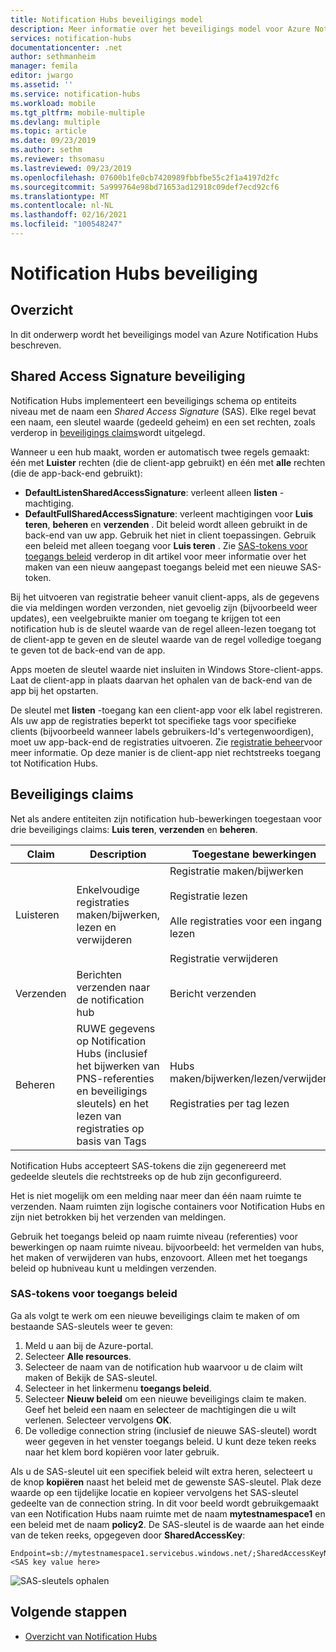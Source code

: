 ```yaml
---
title: Notification Hubs beveiligings model
description: Meer informatie over het beveiligings model voor Azure Notification Hubs.
services: notification-hubs
documentationcenter: .net
author: sethmanheim
manager: femila
editor: jwargo
ms.assetid: ''
ms.service: notification-hubs
ms.workload: mobile
ms.tgt_pltfrm: mobile-multiple
ms.devlang: multiple
ms.topic: article
ms.date: 09/23/2019
ms.author: sethm
ms.reviewer: thsomasu
ms.lastreviewed: 09/23/2019
ms.openlocfilehash: 07600b1fe0cb7420989fbbfbe55c2f1a4197d2fc
ms.sourcegitcommit: 5a999764e98bd71653ad12918c09def7ecd92cf6
ms.translationtype: MT
ms.contentlocale: nl-NL
ms.lasthandoff: 02/16/2021
ms.locfileid: "100548247"
---
```

# <a name="notification-hubs-security"></a>Notification Hubs beveiliging

## <a name="overview"></a>Overzicht

In dit onderwerp wordt het beveiligings model van Azure Notification Hubs beschreven.

## <a name="shared-access-signature-security"></a>Shared Access Signature beveiliging

Notification Hubs implementeert een beveiligings schema op entiteits niveau met de naam een *Shared Access Signature* (SAS). Elke regel bevat een naam, een sleutel waarde (gedeeld geheim) en een set rechten, zoals verderop in [beveiligings claims](#security-claims)wordt uitgelegd. 

Wanneer u een hub maakt, worden er automatisch twee regels gemaakt: één met **Luister** rechten (die de client-app gebruikt) en één met **alle** rechten (die de app-back-end gebruikt):

- **DefaultListenSharedAccessSignature**: verleent alleen **listen** -machtiging.
- **DefaultFullSharedAccessSignature**: verleent machtigingen voor **Luis teren**, **beheren** en **verzenden** . Dit beleid wordt alleen gebruikt in de back-end van uw app. Gebruik het niet in client toepassingen. Gebruik een beleid met alleen toegang voor **Luis teren** . Zie [SAS-tokens voor toegangs beleid](#sas-tokens-for-access-policies) verderop in dit artikel voor meer informatie over het maken van een nieuw aangepast toegangs beleid met een nieuwe SAS-token.

Bij het uitvoeren van registratie beheer vanuit client-apps, als de gegevens die via meldingen worden verzonden, niet gevoelig zijn (bijvoorbeeld weer updates), een veelgebruikte manier om toegang te krijgen tot een notification hub is de sleutel waarde van de regel alleen-lezen toegang tot de client-app te geven en de sleutel waarde van de regel volledige toegang te geven tot de back-end van de app.

Apps moeten de sleutel waarde niet insluiten in Windows Store-client-apps. Laat de client-app in plaats daarvan het ophalen van de back-end van de app bij het opstarten.

De sleutel met **listen** -toegang kan een client-app voor elk label registreren. Als uw app de registraties beperkt tot specifieke tags voor specifieke clients (bijvoorbeeld wanneer labels gebruikers-Id's vertegenwoordigen), moet uw app-back-end de registraties uitvoeren. Zie [registratie beheer](notification-hubs-push-notification-registration-management.md)voor meer informatie. Op deze manier is de client-app niet rechtstreeks toegang tot Notification Hubs.

## <a name="security-claims"></a>Beveiligings claims

Net als andere entiteiten zijn notification hub-bewerkingen toegestaan voor drie beveiligings claims: **Luis teren**, **verzenden** en **beheren**.

| Claim   | Description                                          | Toegestane bewerkingen |
| ------- | ---------------------------------------------------- | ------------------ |
| Luisteren  | Enkelvoudige registraties maken/bijwerken, lezen en verwijderen | Registratie maken/bijwerken<br><br>Registratie lezen<br><br>Alle registraties voor een ingang lezen<br><br>Registratie verwijderen |
| Verzenden    | Berichten verzenden naar de notification hub                | Bericht verzenden |
| Beheren  | RUWE gegevens op Notification Hubs (inclusief het bijwerken van PNS-referenties en beveiligings sleutels) en het lezen van registraties op basis van Tags |Hubs maken/bijwerken/lezen/verwijderen<br><br>Registraties per tag lezen |

Notification Hubs accepteert SAS-tokens die zijn gegenereerd met gedeelde sleutels die rechtstreeks op de hub zijn geconfigureerd.

Het is niet mogelijk om een melding naar meer dan één naam ruimte te verzenden. Naam ruimten zijn logische containers voor Notification Hubs en zijn niet betrokken bij het verzenden van meldingen.

Gebruik het toegangs beleid op naam ruimte niveau (referenties) voor bewerkingen op naam ruimte niveau. bijvoorbeeld: het vermelden van hubs, het maken of verwijderen van hubs, enzovoort. Alleen met het toegangs beleid op hubniveau kunt u meldingen verzenden.

### <a name="sas-tokens-for-access-policies"></a>SAS-tokens voor toegangs beleid

Ga als volgt te werk om een nieuwe beveiligings claim te maken of om bestaande SAS-sleutels weer te geven:

1. Meld u aan bij de Azure-portal.
2. Selecteer **Alle resources**.
3. Selecteer de naam van de notification hub waarvoor u de claim wilt maken of Bekijk de SAS-sleutel.
4. Selecteer in het linkermenu **toegangs beleid**.
5. Selecteer **Nieuw beleid** om een nieuwe beveiligings claim te maken. Geef het beleid een naam en selecteer de machtigingen die u wilt verlenen. Selecteer vervolgens **OK**.
6. De volledige connection string (inclusief de nieuwe SAS-sleutel) wordt weer gegeven in het venster toegangs beleid. U kunt deze teken reeks naar het klem bord kopiëren voor later gebruik.

Als u de SAS-sleutel uit een specifiek beleid wilt extra heren, selecteert u de knop **kopiëren** naast het beleid met de gewenste SAS-sleutel. Plak deze waarde op een tijdelijke locatie en kopieer vervolgens het SAS-sleutel gedeelte van de connection string. In dit voor beeld wordt gebruikgemaakt van een Notification Hubs naam ruimte met de naam **mytestnamespace1** en een beleid met de naam **policy2**. De SAS-sleutel is de waarde aan het einde van de teken reeks, opgegeven door **SharedAccessKey**:

```shell
Endpoint=sb://mytestnamespace1.servicebus.windows.net/;SharedAccessKeyName=policy2;SharedAccessKey=<SAS key value here>
```

![SAS-sleutels ophalen](media/notification-hubs-push-notification-security/access1.png)

## <a name="next-steps"></a>Volgende stappen

- [Overzicht van Notification Hubs](notification-hubs-push-notification-overview.md)
